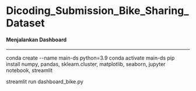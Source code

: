 # Dicoding_Submission_Bike_Sharing_Dataset

#### Menjalankan Dashboard
---------------------
conda create --name main-ds python=3.9
conda activate main-ds
pip install numpy, pandas, sklearn.cluster, matplotlib, seaborn, jupyter notebook, streamlit 

streamlit run dashboard_bike.py
